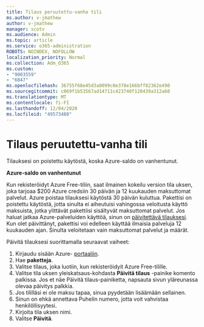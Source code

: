 ```yaml
---
title: Tilaus peruutettu-vanha tili
ms.author: v-jmathew
author: v-jmathew
manager: scotv
ms.audience: Admin
ms.topic: article
ms.service: o365-administration
ROBOTS: NOINDEX, NOFOLLOW
localization_priority: Normal
ms.collection: Adm_O365
ms.custom:
- "9003559"
- "6847"
ms.openlocfilehash: 36755f68e45d3a0099c0e378e166bff82362e490
ms.sourcegitcommit: c069f1b53567ad14711c423740f120439a312a60
ms.translationtype: MT
ms.contentlocale: fi-FI
ms.lasthandoff: 12/04/2020
ms.locfileid: "49573480"
---
```

# <a name="subscription-cancelled---legacy---free-account"></a>Tilaus peruutettu-vanha tili

Tilauksesi on poistettu käytöstä, koska Azure-saldo on vanhentunut.

**Azure-saldo on vanhentunut**

Kun rekisteröidyt Azure Free-tiliin, saat ilmainen kokeilu version tila uksen, joka tarjoaa $200 Azure credsiin 30 päivän ja 12 kuukauden maksuttomat palvelut. Azure poistaa tilauksesi käytöstä 30 päivän kuluttua. Pakettisi on poistettu käytöstä, jotta sinulta ei aiheutuisi vahingossa veloitusta käyttö maksuista, jotka ylittävät pakettiisi sisältyvät maksuttomat palvelut. Jos haluat jatkaa Azure-palveluiden käyttöä, sinun on [päivitettävä tilauksesi](https://docs.microsoft.com/azure/cost-management-billing/manage/upgrade-azure-subscription). Kun olet päivittänyt, pakettisi voi edelleen käyttää ilmaisia palveluja 12 kuukauden ajan. Sinulta veloitetaan vain maksuttomat palvelut ja määrät.

Päivitä tilauksesi suorittamalla seuraavat vaiheet:

1. Kirjaudu sisään Azure- [portaaliin](https://portal.azure.com/).
2. Hae **paketteja**.
3. Valitse tilaus, joka luotiin, kun rekisteröidyit Azure Free-tilille.
4. Valitse tila uksen yleiskatsaus-kohdasta **Päivitä tilaus** -painike komento palkissa. Jos et näe Päivitä tilaus-painiketta, napsauta sivun yläreunassa olevaa päivitys palkkia.
5. Jos tililläsi ei ole maksu tapaa, sinua pyydetään lisäämään sellainen.
6. Sinun on ehkä annettava Puhelin numero, jotta voit vahvistaa henkilöllisyytesi.
7. Kirjoita tila uksen nimi.
8. Valitse  **Päivitä**.
